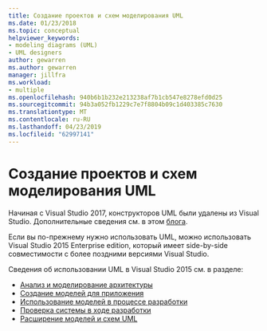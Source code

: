 ```yaml
---
title: Создание проектов и схем моделирования UML
ms.date: 01/23/2018
ms.topic: conceptual
helpviewer_keywords:
- modeling diagrams (UML)
- UML designers
author: gewarren
ms.author: gewarren
manager: jillfra
ms.workload:
- multiple
ms.openlocfilehash: 940b6b1b232e213238af7b1cb547e8278efd0d25
ms.sourcegitcommit: 94b3a052fb1229c7e7f8804b09c1d403385c7630
ms.translationtype: MT
ms.contentlocale: ru-RU
ms.lasthandoff: 04/23/2019
ms.locfileid: "62997141"
---
```

# <a name="create-uml-modeling-projects-and-diagrams"></a>Создание проектов и схем моделирования UML

Начиная с Visual Studio 2017, конструкторов UML были удалены из Visual Studio. Дополнительные сведения см. в этом [блога](https://devblogs.microsoft.com/devops/uml-designers-have-been-removed-layer-designer-now-supports-live-architectural-analysis/).

Если вы по-прежнему нужно использовать UML, можно использовать Visual Studio 2015 Enterprise edition, который имеет side-by-side совместимости с более поздними версиями Visual Studio.

Сведения об использовании UML в Visual Studio 2015 см. в разделе:

* [Анализ и моделирование архитектуры](analyze-and-model-your-architecture.md)
* [Создание моделей для приложения](create-models-for-your-app.md)
* [Использование моделей в процессе разработки](use-models-in-your-development-process.md)
* [Проверка системы в ходе разработки](validate-your-system-during-development.md)
* [Расширение моделей и схем UML](create-uml-modeling-projects-and-diagrams.md)